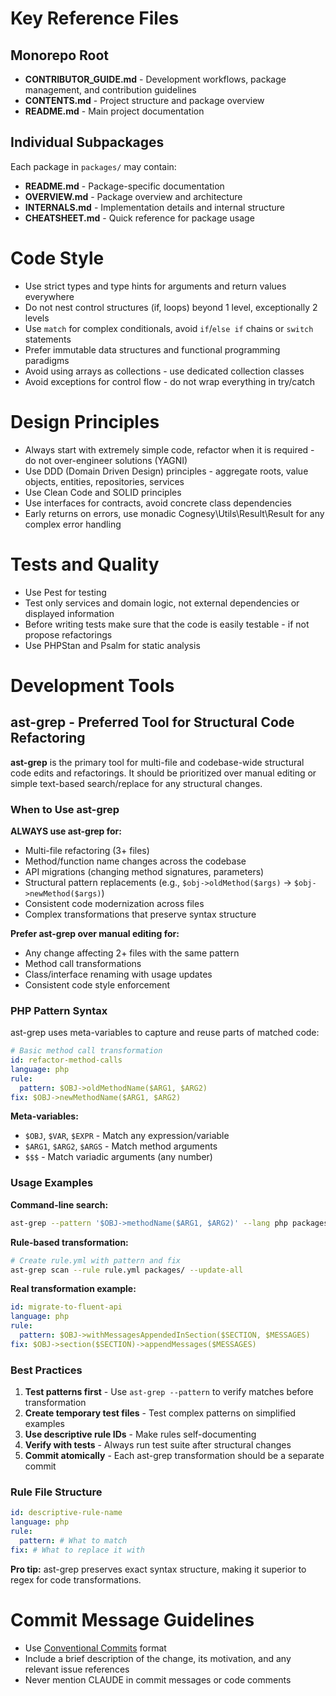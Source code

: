 # Key Reference Files

## Monorepo Root

- **CONTRIBUTOR_GUIDE.md** - Development workflows, package management, and contribution guidelines
- **CONTENTS.md** - Project structure and package overview
- **README.md** - Main project documentation

## Individual Subpackages

Each package in `packages/` may contain:
- **README.md** - Package-specific documentation
- **OVERVIEW.md** - Package overview and architecture
- **INTERNALS.md** - Implementation details and internal structure
- **CHEATSHEET.md** - Quick reference for package usage

# Code Style

- Use strict types and type hints for arguments and return values everywhere
- Do not nest control structures (if, loops) beyond 1 level, exceptionally 2 levels
- Use `match` for complex conditionals, avoid `if`/`else if` chains or `switch` statements
- Prefer immutable data structures and functional programming paradigms
- Avoid using arrays as collections - use dedicated collection classes
- Avoid exceptions for control flow - do not wrap everything in try/catch

# Design Principles

- Always start with extremely simple code, refactor when it is required - do not over-engineer solutions (YAGNI)
- Use DDD (Domain Driven Design) principles - aggregate roots, value objects, entities, repositories, services
- Use Clean Code and SOLID principles
- Use interfaces for contracts, avoid concrete class dependencies
- Early returns on errors, use monadic Cognesy\Utils\Result\Result for any complex error handling

# Tests and Quality

- Use Pest for testing
- Test only services and domain logic, not external dependencies or displayed information
- Before writing tests make sure that the code is easily testable - if not propose refactorings
- Use PHPStan and Psalm for static analysis

# Development Tools

## ast-grep - Preferred Tool for Structural Code Refactoring

**ast-grep** is the primary tool for multi-file and codebase-wide structural code edits and refactorings. It should be prioritized over manual editing or simple text-based search/replace for any structural changes.

### When to Use ast-grep

**ALWAYS use ast-grep for:**
- Multi-file refactoring (3+ files)
- Method/function name changes across the codebase
- API migrations (changing method signatures, parameters)
- Structural pattern replacements (e.g., `$obj->oldMethod($args)` → `$obj->newMethod($args)`)
- Consistent code modernization across files
- Complex transformations that preserve syntax structure

**Prefer ast-grep over manual editing for:**
- Any change affecting 2+ files with the same pattern
- Method call transformations
- Class/interface renaming with usage updates
- Consistent code style enforcement

### PHP Pattern Syntax

ast-grep uses meta-variables to capture and reuse parts of matched code:

```yaml
# Basic method call transformation
id: refactor-method-calls
language: php
rule:
  pattern: $OBJ->oldMethodName($ARG1, $ARG2)
fix: $OBJ->newMethodName($ARG1, $ARG2)
```

**Meta-variables:**
- `$OBJ`, `$VAR`, `$EXPR` - Match any expression/variable
- `$ARG1`, `$ARG2`, `$ARGS` - Match method arguments
- `$$$` - Match variadic arguments (any number)

### Usage Examples

**Command-line search:**
```bash
ast-grep --pattern '$OBJ->methodName($ARG1, $ARG2)' --lang php packages/
```

**Rule-based transformation:**
```bash
# Create rule.yml with pattern and fix
ast-grep scan --rule rule.yml packages/ --update-all
```

**Real transformation example:**
```yaml
id: migrate-to-fluent-api
language: php
rule:
  pattern: $OBJ->withMessagesAppendedInSection($SECTION, $MESSAGES)
fix: $OBJ->section($SECTION)->appendMessages($MESSAGES)
```

### Best Practices

1. **Test patterns first** - Use `ast-grep --pattern` to verify matches before transformation
2. **Create temporary test files** - Test complex patterns on simplified examples
3. **Use descriptive rule IDs** - Make rules self-documenting
4. **Verify with tests** - Always run test suite after structural changes
5. **Commit atomically** - Each ast-grep transformation should be a separate commit

### Rule File Structure

```yaml
id: descriptive-rule-name
language: php
rule:
  pattern: # What to match
fix: # What to replace it with
```

**Pro tip:** ast-grep preserves exact syntax structure, making it superior to regex for code transformations.

# Commit Message Guidelines

- Use [Conventional Commits](https://www.conventionalcommits.org/en/v1.0.0/) format
- Include a brief description of the change, its motivation, and any relevant issue references
- Never mention CLAUDE in commit messages or code comments
